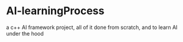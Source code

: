 # AI-learningProcess
a c++ AI framework project, all of it done from scratch, and to learn AI under the hood
